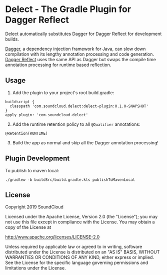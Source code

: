 # Delect - The Gradle Plugin for Dagger Reflect

Delect automatically substitutes Dagger for Dagger Reflect for development builds.

[Dagger](https://github.com/google/dagger), a dependency injection framework for Java, can slow down compilation with its lengthy annotation processing and code generation.
[Dagger Reflect](https://github.com/jakewharton/dagger-reflect) uses the same API as Dagger but swaps the compile time annotation processing for runtime based reflection.

## Usage
1. Add the plugin to your project's root build.gradle:
```
buildscript {
  classpath 'com.soundcloud.delect:delect-plugin:0.1.0-SNAPSHOT'
}
apply plugin: 'com.soundcloud.delect'
```
2. Add the runtime retention policy to all `@Qualifier` annotations:
```
@Retention(RUNTIME)
```
3. Build the app as normal and skip all the Dagger annotation processing!


## Plugin Development

To publish to maven local:
```
./gradlew -b buildSrc/build.gradle.kts publishToMavenLocal
```

## License

Copyright 2019 SoundCloud

Licensed under the Apache License, Version 2.0 (the "License");
you may not use this file except in compliance with the License.
You may obtain a copy of the License at

   http://www.apache.org/licenses/LICENSE-2.0

Unless required by applicable law or agreed to in writing, software
distributed under the License is distributed on an "AS IS" BASIS,
WITHOUT WARRANTIES OR CONDITIONS OF ANY KIND, either express or implied.
See the License for the specific language governing permissions and
limitations under the License.
